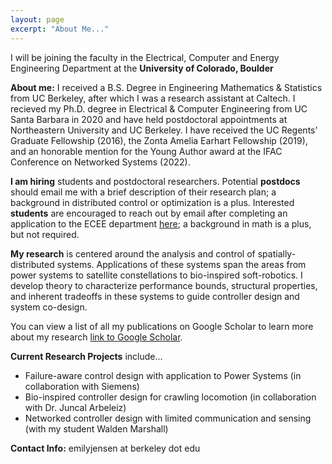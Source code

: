 ```yaml
---
layout: page
excerpt: "About Me..."
---
```


I will be joining the faculty in the Electrical, Computer and Energy Engineering Department at the **University of Colorado, Boulder**


**About me:** I received a B.S. Degree in Engineering Mathematics & Statistics from UC Berkeley, after which I was a research assistant at Caltech. I recieved my Ph.D. degree in Electrical & Computer Engineering from UC Santa Barbara in 2020 and have held postdoctoral appointments at Northeastern University and UC Berkeley. I have received the UC Regents’ Graduate Fellowship (2016),
the Zonta Amelia Earhart Fellowship (2019), and an honorable mention for the Young Author award at the IFAC Conference on Networked Systems (2022).

**I am hiring** students and postdoctoral researchers. Potential **postdocs** should email me with a brief description of their research plan; a background in distributed control or optimization is a plus. Interested **students** are encouraged to reach out by email after completing an application to the ECEE department [here](https://www.colorado.edu/ecee/admissions/graduate-admissions); a background in math is a plus, but not required.


**My research** is centered around the analysis and control of spatially-distributed systems. Applications of these systems span the areas from power systems to satellite constellations to bio-inspired soft-robotics. I develop theory to characterize performance bounds, structural properties, and inherent tradeoffs in these systems to guide controller design and system co-design.

You can view a list of all my publications on Google Scholar to learn more about my research [link to Google Scholar](https://scholar.google.com/citations?user=WzacMi8AAAAJ&hl=en&authuser=1).



**Current Research Projects** include...
- Failure-aware control design with application to Power Systems (in collaboration with Siemens)
- Bio-inspired controller design for crawling locomotion (in collaboration with Dr. Juncal Arbeleiz) 
- Networked controller design with limited communication and sensing (with my student Walden Marshall)

**Contact Info:** emilyjensen at berkeley dot edu

